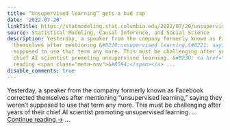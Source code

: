 ```yaml
---
title: “Unsupervised learning” gets a bad rap
date: '2022-07-20'
linkTitle: https://statmodeling.stat.columbia.edu/2022/07/20/unsupervised-learning-gets-a-bad-rap/
source: Statistical Modeling, Causal Inference, and Social Science
description: Yesterday, a speaker from the company formerly known as Facebook corrected
  themselves after mentioning &#8220;unsupervised learning,&#8221; saying they weren&#8217;t
  supposed to use that term any more. This must be challenging after years of their
  chief AI scientist promoting unsupervised learning. &#8230; <a href="https://statmodeling.stat.columbia.edu/2022/07/20/unsupervised-learning-gets-a-bad-rap/">Continue
  reading <span class="meta-nav">&#8594;</span></a> ...
disable_comments: true
---
```

Yesterday, a speaker from the company formerly known as Facebook corrected themselves after mentioning &#8220;unsupervised learning,&#8221; saying they weren&#8217;t supposed to use that term any more. This must be challenging after years of their chief AI scientist promoting unsupervised learning. &#8230; <a href="https://statmodeling.stat.columbia.edu/2022/07/20/unsupervised-learning-gets-a-bad-rap/">Continue reading <span class="meta-nav">&#8594;</span></a> ...